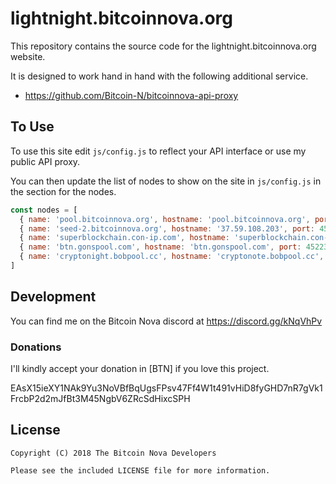 # lightnight.bitcoinnova.org

This repository contains the source code for the lightnight.bitcoinnova.org website.

It is designed to work hand in hand with the following additional service.

* https://github.com/Bitcoin-N/bitcoinnova-api-proxy

## To Use

To use this site edit ``js/config.js`` to reflect your API interface or use my public API proxy.

You can then update the list of nodes to show on the site in ``js/config.js`` in the section for the nodes.

```javascript
const nodes = [
  { name: 'pool.bitcoinnova.org', hostname: 'pool.bitcoinnova.org', port: 45223, region: 'Germany' },
  { name: 'seed-2.bitcoinnova.org', hostname: '37.59.108.203', port: 45223, region: 'France' },
  { name: 'superblockchain.con-ip.com', hostname: 'superblockchain.con-ip.com', port: 45223, region: 'Spain' },
  { name: 'btn.gonspool.com', hostname: 'btn.gonspool.com', port: 45223, region: 'France' },
  { name: 'cryptonight.bobpool.cc', hostname: 'cryptonote.bobpool.cc', port: 45223, region: 'United States' }
]
```

## Development

You can find me on the Bitcoin Nova discord at https://discord.gg/kNqVhPv

### Donations

I'll kindly accept your donation in [BTN] if you love this project.

EAsX15ieXY1NAk9Yu3NoVBfBqUgsFPsv47Ff4W1t491vHiD8fyGHD7nR7gVk1FrcbP2d2mJfBt3M45NgbV6ZRcSdHixcSPH

## License

```
Copyright (C) 2018 The Bitcoin Nova Developers

Please see the included LICENSE file for more information.
```
